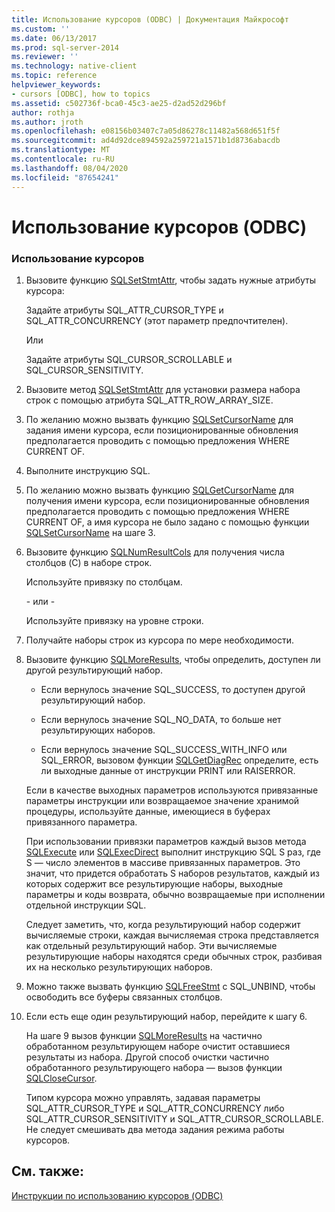 ```yaml
---
title: Использование курсоров (ODBC) | Документация Майкрософт
ms.custom: ''
ms.date: 06/13/2017
ms.prod: sql-server-2014
ms.reviewer: ''
ms.technology: native-client
ms.topic: reference
helpviewer_keywords:
- cursors [ODBC], how to topics
ms.assetid: c502736f-bca0-45c3-ae25-d2ad52d296bf
author: rothja
ms.author: jroth
ms.openlocfilehash: e08156b03407c7a05d86278c11482a568d651f5f
ms.sourcegitcommit: ad4d92dce894592a259721a1571b1d8736abacdb
ms.translationtype: MT
ms.contentlocale: ru-RU
ms.lasthandoff: 08/04/2020
ms.locfileid: "87654241"
---
```

# <a name="use-cursors-odbc"></a>Использование курсоров (ODBC)
    
### <a name="to-use-cursors"></a>Использование курсоров  
  
1.  Вызовите функцию [SQLSetStmtAttr](../../native-client-odbc-api/sqlsetstmtattr.md), чтобы задать нужные атрибуты курсора:  
  
     Задайте атрибуты SQL_ATTR_CURSOR_TYPE и SQL_ATTR_CONCURRENCY (этот параметр предпочтителен).  
  
     Или  
  
     Задайте атрибуты SQL_CURSOR_SCROLLABLE и SQL_CURSOR_SENSITIVITY.  
  
2.  Вызовите метод [SQLSetStmtAttr](../../native-client-odbc-api/sqlsetstmtattr.md) для установки размера набора строк с помощью атрибута SQL_ATTR_ROW_ARRAY_SIZE.  
  
3.  По желанию можно вызвать функцию [SQLSetCursorName](https://go.microsoft.com/fwlink/?LinkId=58406) для задания имени курсора, если позиционированные обновления предполагается проводить с помощью предложения WHERE CURRENT OF.  
  
4.  Выполните инструкцию SQL.  
  
5.  По желанию можно вызвать функцию [SQLGetCursorName](../../native-client-odbc-api/sqlgetcursorname.md) для получения имени курсора, если позиционированные обновления предполагается проводить с помощью предложения WHERE CURRENT OF, а имя курсора не было задано с помощью функции [SQLSetCursorName](https://go.microsoft.com/fwlink/?LinkId=58406) на шаге 3.  
  
6.  Вызовите функцию [SQLNumResultCols](../../native-client-odbc-api/sqlnumresultcols.md) для получения числа столбцов (C) в наборе строк.  
  
     Используйте привязку по столбцам.  
  
     \- или -  
  
     Используйте привязку на уровне строки.  
  
7.  Получайте наборы строк из курсора по мере необходимости.  
  
8.  Вызовите функцию [SQLMoreResults](../../native-client-odbc-api/sqlmoreresults.md), чтобы определить, доступен ли другой результирующий набор.  
  
    -   Если вернулось значение SQL_SUCCESS, то доступен другой результирующий набор.  
  
    -   Если вернулось значение SQL_NO_DATA, то больше нет результирующих наборов.  
  
    -   Если вернулось значение SQL_SUCCESS_WITH_INFO или SQL_ERROR, вызовом функции [SQLGetDiagRec](https://go.microsoft.com/fwlink/?LinkId=58402) определите, есть ли выходные данные от инструкции PRINT или RAISERROR.  
  
     Если в качестве выходных параметров используются привязанные параметры инструкции или возвращаемое значение хранимой процедуры, используйте данные, имеющиеся в буферах привязанного параметра.  
  
     При использовании привязки параметров каждый вызов метода [SQLExecute](https://go.microsoft.com/fwlink/?LinkId=58400) или [SQLExecDirect](https://go.microsoft.com/fwlink/?LinkId=58399) выполнит инструкцию SQL S раз, где S — число элементов в массиве привязанных параметров. Это значит, что придется обработать S наборов результатов, каждый из которых содержит все результирующие наборы, выходные параметры и коды возврата, обычно возвращаемые при исполнении отдельной инструкции SQL.  
  
     Следует заметить, что, когда результирующий набор содержит вычисляемые строки, каждая вычисляемая строка представляется как отдельный результирующий набор. Эти вычисляемые результирующие наборы находятся среди обычных строк, разбивая их на несколько результирующих наборов.  
  
9. Можно также вызвать функцию [SQLFreeStmt](../../native-client-odbc-api/sqlfreestmt.md) с SQL_UNBIND, чтобы освободить все буферы связанных столбцов.  
  
10. Если есть еще один результирующий набор, перейдите к шагу 6.  
  
     На шаге 9 вызов функции [SQLMoreResults](../../native-client-odbc-api/sqlmoreresults.md) на частично обработанном результирующем наборе очистит оставшиеся результаты из набора. Другой способ очистки частично обработанного результирующего набора — вызов функции [SQLCloseCursor](../../native-client-odbc-api/sqlclosecursor.md).  
  
     Типом курсора можно управлять, задавая параметры SQL_ATTR_CURSOR_TYPE и SQL_ATTR_CONCURRENCY либо SQL_ATTR_CURSOR_SENSITIVITY и SQL_ATTR_CURSOR_SCROLLABLE. Не следует смешивать два метода задания режима работы курсоров.  
  
## <a name="see-also"></a>См. также:  
 [Инструкции по использованию курсоров &#40;ODBC&#41;](using-cursors-how-to-topics-odbc.md)  
  
  
